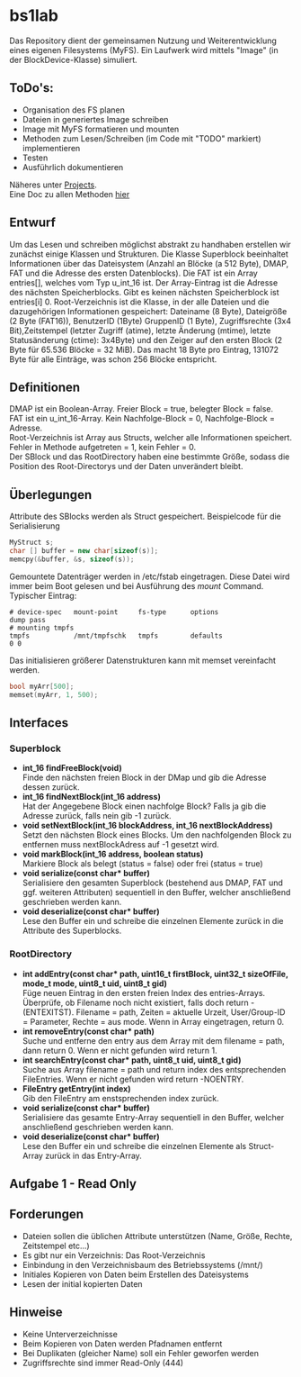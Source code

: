 # bs1lab
Das Repository dient der gemeinsamen Nutzung und Weiterentwicklung eines eigenen Filesystems (MyFS).
Ein Laufwerk wird mittels "Image" (in der BlockDevice-Klasse) simuliert.

## ToDo's:
 * Organisation des FS planen
 * Dateien in generiertes Image schreiben
 * Image mit MyFS formatieren und mounten
 * Methoden zum Lesen/Schreiben (im Code mit "TODO" markiert) implementieren
 * Testen
 * Ausführlich dokumentieren

Näheres unter [Projects](https://github.com/mbpictures/bs1lab/projects). <br>
Eine Doc zu allen Methoden [hier](https://libfuse.github.io/doxygen/structfuse__operations.html)

## Entwurf
Um das Lesen und schreiben möglichst abstrakt zu handhaben erstellen wir zunächst einige Klassen und Strukturen.
Die Klasse Superblock beeinhaltet Informationen über das Dateisystem (Anzahl an Blöcke (a 512 Byte), DMAP, FAT und die Adresse des ersten Datenblocks). Die FAT ist ein Array entries[], welches vom Typ u_int_16 ist. Der Array-Eintrag ist die Adresse des nächsten Speicherblocks. Gibt es keinen nächsten Speicherblock ist entries[i] 0. Root-Verzeichnis ist die Klasse, in der alle Dateien und die dazugehörigen Informationen gespeichert: Dateiname (8 Byte), Dateigröße (2 Byte (FAT16)), BenutzerID (1Byte) GruppenID (1 Byte), Zugriffsrechte (3x4 Bit),Zeitstempel (letzter Zugriff (atime), letzte Änderung (mtime), letzte Statusänderung (ctime): 3x4Byte) und den Zeiger auf den ersten Block (2 Byte für 65.536 Blöcke = 32 MiB). Das macht 18 Byte pro Eintrag, 131072 Byte für alle Einträge, was schon 256 Blöcke entspricht.

## Definitionen
DMAP ist ein Boolean-Array. Freier Block = true, belegter Block = false.<br>
FAT ist ein u_int_16-Array. Kein Nachfolge-Block = 0, Nachfolge-Block = Adresse.<br>
Root-Verzeichnis ist Array aus Structs, welcher alle Informationen speichert.<br>
Fehler in Methode aufgetreten = 1, kein Fehler = 0.<br>
Der SBlock und das RootDirectory haben eine bestimmte Größe, sodass die Position des Root-Directorys und der Daten unverändert bleibt.

## Überlegungen
Attribute des SBlocks werden als Struct gespeichert. Beispielcode für die Serialisierung
```c++
MyStruct s;
char [] buffer = new char[sizeof(s)];
memcpy(&buffer, &s, sizeof(s));
```

Gemountete Datenträger werden in /etc/fstab eingetragen. Diese Datei wird immer beim Boot gelesen und bei Ausführung des *mount* Command. Typischer Eintrag:
```
# device-spec   mount-point     fs-type      options                                          dump pass
# mounting tmpfs
tmpfs           /mnt/tmpfschk   tmpfs        defaults                                           0 0
```

Das initialisieren größerer Datenstrukturen kann mit memset vereinfacht werden.
```c++
bool myArr[500];
memset(myArr, 1, 500);
```


## Interfaces
### Superblock
 * **int_16 findFreeBlock(void)**<br>
Finde den nächsten freien Block in der DMap und gib die Adresse dessen zurück.
 * **int_16 findNextBlock(int_16 address)**<br>
Hat der Angegebene Block einen nachfolge Block? Falls ja gib die Adresse zurück, falls nein gib -1 zurück.
 * **void setNextBlock(int_16 blockAddress, int_16 nextBlockAddress)**<br>
Setzt den nächsten Block eines Blocks. Um den nachfolgenden Block zu entfernen muss nextBlockAdress auf -1 gesetzt wird.
 * **void markBlock(int_16 address, boolean status)**<br>
Markiere Block als belegt (status = false) oder frei (status = true)
 * **void serialize(const char&ast; buffer)**<br>
Serialisiere den gesamten Superblock (bestehend aus DMAP, FAT und ggf. weiteren Attributen) sequentiell in den Buffer, welcher anschließend geschrieben werden kann.
 * **void deserialize(const char&ast; buffer)**<br>
Lese den Buffer ein und schreibe die einzelnen Elemente zurück in die Attribute des Superblocks.

### RootDirectory
 * **int addEntry(const char&ast; path, uint16_t firstBlock, uint32_t sizeOfFile, mode_t mode, uint8_t uid, uint8_t gid)**<br>
Füge neuen Eintrag in den ersten freien Index des entries-Arrays. Überprüfe, ob Filename noch nicht existiert, falls doch return -(ENTEXITST). Filename = path, Zeiten = aktuelle Urzeit, User/Group-ID = Parameter, Rechte = aus mode. Wenn in Array eingetragen, return 0.
 * **int removeEntry(const char&ast; path)**<br>
Suche und entferne den entry aus dem Array mit dem filename = path, dann return 0. Wenn er nicht gefunden wird return 1.
 * **int searchEntry(const char&ast; path, uint8_t uid, uint8_t gid)**<br>
Suche aus Array filename = path und return index des entsprechenden FileEntries. Wenn er nicht gefunden wird return -NOENTRY.
 * **FileEntry getEntry(int index)**<br>
Gib den FileEntry am enstsprechenden index zurück.
 * **void serialize(const char&ast; buffer)**<br>
Serialisiere das gesamte Entry-Array sequentiell in den Buffer, welcher anschließend geschrieben werden kann.
 * **void deserialize(const char&ast; buffer)**<br>
Lese den Buffer ein und schreibe die einzelnen Elemente als Struct-Array zurück in das Entry-Array.

## Aufgabe 1 - Read Only
## Forderungen
* Dateien sollen die üblichen Attribute unterstützen (Name, Größe, Rechte, Zeitstempel etc...)
* Es gibt nur ein Verzeichnis: Das Root-Verzeichnis
* Einbindung in den Verzeichnisbaum des Betriebssystems (/mnt/)
* Initiales Kopieren von Daten beim Erstellen des Dateisystems
* Lesen der initial kopierten Daten

## Hinweise
* Keine Unterverzeichnisse
* Beim Kopieren von Daten werden Pfadnamen entfernt
* Bei Duplikaten (gleicher Name) soll ein Fehler geworfen werden
* Zugriffsrechte sind immer Read-Only (444)
